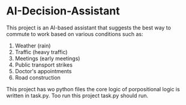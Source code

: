 # AI-Decision-Assistant
This project is an AI-based assistant that suggests the best way to commute to work based on various conditions such as:

1. Weather (rain)
2. Traffic (heavy traffic)
3. Meetings (early meetings)
4. Public transport strikes
5. Doctor's appointments
6. Road construction

This project has wo python files the core logic of porpositional logic is written in task.py. 
Too run this project task.py should run.
